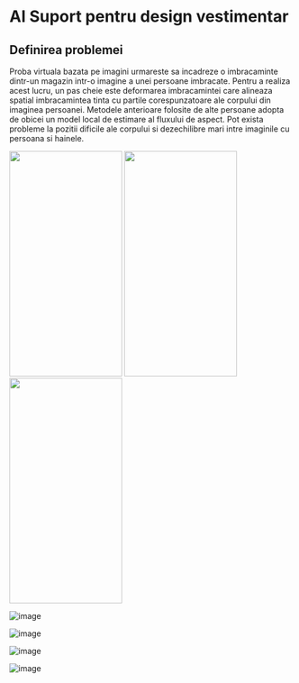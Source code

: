# AI Suport pentru design vestimentar

## Definirea problemei
Proba virtuala bazata pe imagini urmareste sa incadreze o imbracaminte dintr-un
magazin intr-o imagine a unei persoane imbracate. Pentru a realiza acest lucru, un
pas cheie este deformarea imbracamintei care alineaza spatial imbracamintea tinta
cu partile corespunzatoare ale corpului din imaginea persoanei. Metodele anterioare folosite de alte persoane adopta de obicei un model local de estimare al fluxului de aspect. Pot exista probleme la pozitii dificile ale corpului si dezechilibre mari
intre imaginile cu persoana si hainele.


<p float="left">
 <img src="https://user-images.githubusercontent.com/63847951/173662827-98fb626b-6e6a-41ba-a935-3c2512caa6df.png" width="200" height="400" />
<img src="https://user-images.githubusercontent.com/63847951/173662857-c8a11338-6893-4606-8e6c-848e1024e920.png" width="200" height="400" />
<img src="https://user-images.githubusercontent.com/63847951/173662960-da17863d-bfa4-49aa-925f-b68e444a98fc.png" width="200" height="400" />
</p>



![image](https://user-images.githubusercontent.com/63847951/173663001-2b29258c-c764-487d-941a-dce59b1d1eda.png)


![image](https://user-images.githubusercontent.com/63847951/173663041-4466699d-5fff-4778-8a01-12886eb049d6.png)


![image](https://user-images.githubusercontent.com/63847951/173663066-f5118d58-0fde-4764-b87e-0af7d6319800.png)


![image](https://user-images.githubusercontent.com/63847951/173663093-8ba8401d-f2c3-400a-86de-334ad88b095b.png)
